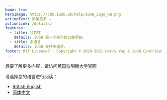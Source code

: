 ```yaml
---
home: true
heroImage: https://cdn.iuob.uk/help/iUoB_Logo_RB.png
actionText: 阅读更多 →
actionLink: /details/
features:
  - title: 公益性
    details: iUoB 是一个完全的公益项目。
  - title: 多语言
    details: iUoB 支持多语言。
footer: MIT Licensed | Copyright © 2020-2021 Harry Yep & iUoB Contributors. All rights reserved.
---
```


想要了解更多内容，请访问[英国伯明翰大学官网](https://www.birmingham.ac.uk/)

请选择您的语言进行阅读：
- [British English](https://en.help.iuob.uk/)
- [简体中文](./)